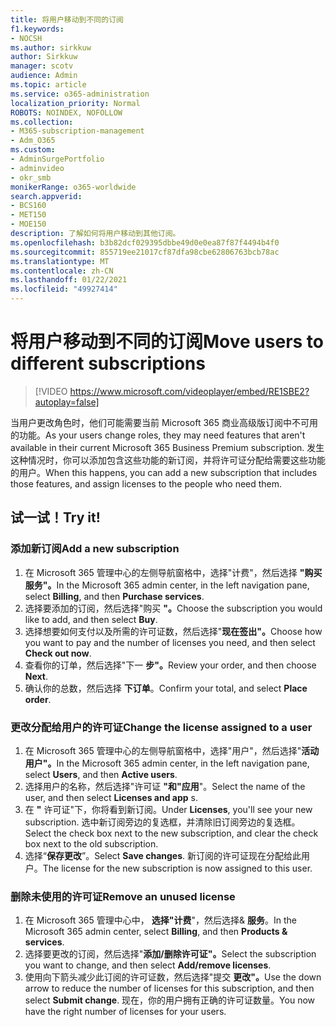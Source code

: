 ```yaml
---
title: 将用户移动到不同的订阅
f1.keywords:
- NOCSH
ms.author: sirkkuw
author: Sirkkuw
manager: scotv
audience: Admin
ms.topic: article
ms.service: o365-administration
localization_priority: Normal
ROBOTS: NOINDEX, NOFOLLOW
ms.collection:
- M365-subscription-management
- Adm_O365
ms.custom:
- AdminSurgePortfolio
- adminvideo
- okr_smb
monikerRange: o365-worldwide
search.appverid:
- BCS160
- MET150
- MOE150
description: 了解如何将用户移动到其他订阅。
ms.openlocfilehash: b3b82dcf029395dbbe49d0e0ea87f87f4494b4f0
ms.sourcegitcommit: 855719ee21017cf87dfa98cbe62806763bcb78ac
ms.translationtype: MT
ms.contentlocale: zh-CN
ms.lasthandoff: 01/22/2021
ms.locfileid: "49927414"
---
```

# <a name="move-users-to-different-subscriptions"></a><span data-ttu-id="16e34-103">将用户移动到不同的订阅</span><span class="sxs-lookup"><span data-stu-id="16e34-103">Move users to different subscriptions</span></span>

> [!VIDEO https://www.microsoft.com/videoplayer/embed/RE1SBE2?autoplay=false]

<span data-ttu-id="16e34-104">当用户更改角色时，他们可能需要当前 Microsoft 365 商业高级版订阅中不可用的功能。</span><span class="sxs-lookup"><span data-stu-id="16e34-104">As your users change roles, they may need features that aren't available in their current Microsoft 365 Business Premium subscription.</span></span> <span data-ttu-id="16e34-105">发生这种情况时，你可以添加包含这些功能的新订阅，并将许可证分配给需要这些功能的用户。</span><span class="sxs-lookup"><span data-stu-id="16e34-105">When this happens, you can add a new subscription that includes those features, and assign licenses to the people who need them.</span></span>

## <a name="try-it"></a><span data-ttu-id="16e34-106">试一试！</span><span class="sxs-lookup"><span data-stu-id="16e34-106">Try it!</span></span>

### <a name="add-a-new-subscription"></a><span data-ttu-id="16e34-107">添加新订阅</span><span class="sxs-lookup"><span data-stu-id="16e34-107">Add a new subscription</span></span>

1. <span data-ttu-id="16e34-108">在 Microsoft 365 管理中心的左侧导航窗格中，选择"计费"，然后选择 **"购买服务"。**</span><span class="sxs-lookup"><span data-stu-id="16e34-108">In the Microsoft 365 admin center, in the left navigation pane, select **Billing**, and then **Purchase services**.</span></span>
1. <span data-ttu-id="16e34-109">选择要添加的订阅，然后选择"购买 **"。**</span><span class="sxs-lookup"><span data-stu-id="16e34-109">Choose the subscription you would like to add, and then select **Buy**.</span></span>
1. <span data-ttu-id="16e34-110">选择想要如何支付以及所需的许可证数，然后选择"**现在签出"。**</span><span class="sxs-lookup"><span data-stu-id="16e34-110">Choose how you want to pay and the number of licenses you need, and then select **Check out now**.</span></span>
1. <span data-ttu-id="16e34-111">查看你的订单，然后选择"下一 **步"。**</span><span class="sxs-lookup"><span data-stu-id="16e34-111">Review your order, and then choose **Next**.</span></span>
1. <span data-ttu-id="16e34-112">确认你的总数，然后选择 **下订单**。</span><span class="sxs-lookup"><span data-stu-id="16e34-112">Confirm your total, and select **Place order**.</span></span>

### <a name="change-the-license-assigned-to-a-user"></a><span data-ttu-id="16e34-113">更改分配给用户的许可证</span><span class="sxs-lookup"><span data-stu-id="16e34-113">Change the license assigned to a user</span></span>

1. <span data-ttu-id="16e34-114">在 Microsoft 365 管理中心的左侧导航窗格中，选择"用户"，然后选择"**活动用户"。**</span><span class="sxs-lookup"><span data-stu-id="16e34-114">In the Microsoft 365 admin center, in the left navigation pane, select **Users**, and then **Active users**.</span></span>
1. <span data-ttu-id="16e34-115">选择用户的名称，然后选择"许可证 **"和"应用**"。</span><span class="sxs-lookup"><span data-stu-id="16e34-115">Select the name of the user, and then select **Licenses and app** s.</span></span>
1. <span data-ttu-id="16e34-116">在 **"** 许可证"下，你将看到新订阅。</span><span class="sxs-lookup"><span data-stu-id="16e34-116">Under **Licenses**, you'll see your new subscription.</span></span> <span data-ttu-id="16e34-117">选中新订阅旁边的复选框，并清除旧订阅旁边的复选框。</span><span class="sxs-lookup"><span data-stu-id="16e34-117">Select the check box next to the new subscription, and clear the check box next to the old subscription.</span></span>
1. <span data-ttu-id="16e34-118">选择“**保存更改**”。</span><span class="sxs-lookup"><span data-stu-id="16e34-118">Select **Save changes**.</span></span> <span data-ttu-id="16e34-119">新订阅的许可证现在分配给此用户。</span><span class="sxs-lookup"><span data-stu-id="16e34-119">The license for the new subscription is now assigned to this user.</span></span>

### <a name="remove-an-unused-license"></a><span data-ttu-id="16e34-120">删除未使用的许可证</span><span class="sxs-lookup"><span data-stu-id="16e34-120">Remove an unused license</span></span>

1. <span data-ttu-id="16e34-121">在 Microsoft 365 管理中心中， **选择"计费**"，然后选择& **服务**。</span><span class="sxs-lookup"><span data-stu-id="16e34-121">In the Microsoft 365 admin center, select **Billing**, and then **Products & services**.</span></span>
1. <span data-ttu-id="16e34-122">选择要更改的订阅，然后选择"**添加/删除许可证"。**</span><span class="sxs-lookup"><span data-stu-id="16e34-122">Select the subscription you want to change, and then select **Add/remove licenses**.</span></span>
1. <span data-ttu-id="16e34-123">使用向下箭头减少此订阅的许可证数，然后选择"提交 **更改"。**</span><span class="sxs-lookup"><span data-stu-id="16e34-123">Use the down arrow to reduce the number of licenses for this subscription, and then select **Submit change**.</span></span> <span data-ttu-id="16e34-124">现在，你的用户拥有正确的许可证数量。</span><span class="sxs-lookup"><span data-stu-id="16e34-124">You now have the right number of licenses for your users.</span></span>
